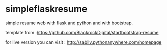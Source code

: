 # simpleflaskresume
simple resume web with flask and python and with bootstrap.

template from :https://github.com/BlackrockDigital/startbootstrap-resume

for live version you can visit : http://sabilv.pythonanywhere.com/homepage
